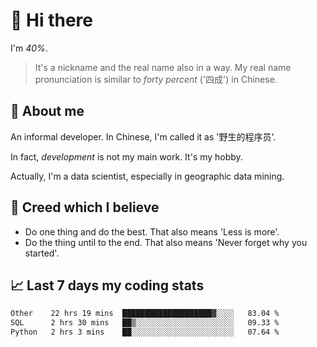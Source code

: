 # 👋 Hi there

I'm *40%*.

> It's a nickname and the real name also in a way.
> My real name pronunciation is similar to *forty percent* ('四成') in Chinese.

## :speech_balloon: About me

An informal developer. In Chinese, I'm called it as '野生的程序员'.

In fact, _development_ is not my main work. It's my hobby.

Actually, I'm a data scientist, especially in geographic data mining.

## :see_no_evil: Creed which I believe

- Do one thing and do the best. That also means 'Less is more'.
- Do the thing until to the end. That also means 'Never forget why you started'.

## :chart_with_upwards_trend: Last 7 days my coding stats

<!--START_SECTION:waka-->

```txt
Other    22 hrs 19 mins  ████████████████████▓░░░░   83.04 %
SQL      2 hrs 30 mins   ██▒░░░░░░░░░░░░░░░░░░░░░░   09.33 %
Python   2 hrs 3 mins    ██░░░░░░░░░░░░░░░░░░░░░░░   07.64 %
```

<!--END_SECTION:waka-->
